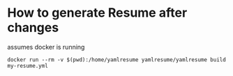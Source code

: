 # How to generate Resume after changes

assumes docker is running
```
docker run --rm -v $(pwd):/home/yamlresume yamlresume/yamlresume build my-resume.yml
```